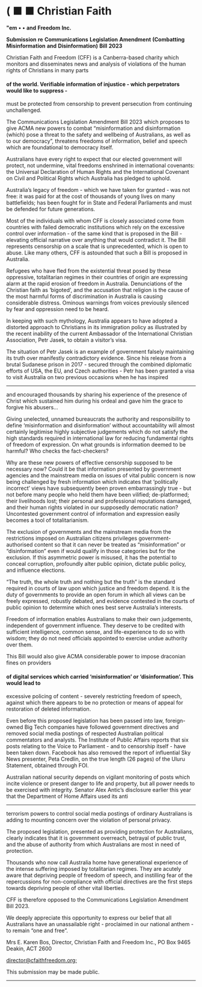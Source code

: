 # ( ■ ■ Christian Faith

**"em** **•** **•** **and** **Freedom** **Inc.**

**Submission** **re** **Communications** **Legislation** **Amendment**
**(Combatting** **Misinformation** **and** **Disinformation)** **Bill** **2023**

Christian Faith and Freedom (CFF) is a Canberra-based charity which monitors and
disseminates news and analysis of violations of the human rights of Christians in many parts
#### of the world. Verifiable information of injustice - which perpetrators would like to suppress -
must be protected from censorship to prevent persecution from continuing unchallenged.

The Communications Legislation Amendment Bill 2023 which proposes to give ACMA new
powers to combat “misinformation and disinformation (which) pose a threat to the safety and
wellbeing of Australians, as well as to our democracy”, threatens freedoms of information,
belief and speech which are foundational to democracy itself.

Australians have every right to expect that our elected government will protect, not
undermine, vital freedoms enshrined in international covenants: the Universal Declaration of
Human Rights and the International Covenant on Civil and Political Rights which Australia
has pledged to uphold.

Australia’s legacy of freedom        - which we have taken for granted        - was not free: it was paid
for at the cost of thousands of young lives on many battlefields; has been fought for in State
and Federal Parliaments and must be defended for future generations.

Most of the individuals with whom CFF is closely associated come from countries with failed
democratic institutions which rely on the excessive control over information        - of the same
kind that is proposed in the Bill       - elevating official narrative over anything that would
contradict it. The Bill represents censorship on a scale that is unprecedented, which is open to
abuse. Like many others, CFF is astounded that such a Bill is proposed in Australia.

Refugees who have fled from the existential threat posed by these oppressive, totalitarian
regimes in their countries of origin are expressing alarm at the rapid erosion of freedom in
Australia. Denunciations of the Christian faith as ‘bigoted’, and the accusation that religion is
the cause of the most harmful forms of discrimination in Australia is causing considerable
distress. Ominous warnings from voices previously silenced by fear and oppression need to
be heard.

In keeping with such mythology, Australia appears to have adopted a distorted approach to
Christians in its immigration policy as illustrated by the recent inability of the current
Ambassador of the International Christian Association, Petr Jasek, to obtain a visitor’s visa.

The situation of Petr Jasek is an example of government falsely maintaining its truth over
manifestly contradictory evidence. Since his release from a brutal Sudanese prison in 2017        -
secured through the combined diplomatic efforts of USA, the EU, and Czech authorities        -
Petr has been granted a visa to visit Australia on two previous occasions when he has inspired


-----

and encouraged thousands by sharing his experience of the presence of Christ which
sustained him during his ordeal and gave him the grace to forgive his abusers...

Giving unelected, unnamed bureaucrats the authority and responsibility to define
‘misinformation and disinformation’ without accountability will almost certainly legitimise
highly subjective judgements which do not satisfy the high standards required in international
law for reducing fundamental rights of freedom of expression. On what grounds is
information deemed to be harmful? Who checks the fact-checkers?

Why are these new powers of effective censorship supposed to be necessary now? Could it be
that information presented by government agencies and the mainstream media on issues of
vital public concern is now being challenged by fresh information which indicates that
‘politically incorrect’ views have subsequently been proven embarrassingly true         - but not
before many people who held them have been vilified; de-platformed; their livelihoods lost;
their personal and professional reputations damaged, and their human rights violated in our
supposedly democratic nation? Uncontested government control of information and
expression easily becomes a tool of totalitarianism.

The exclusion of governments and the mainstream media from the restrictions imposed on
Australian citizens privileges government-authorised content so that it can never be treated as
“misinformation” or “disinformation” even if would qualify in those categories but for the
exclusion. If this asymmetric power is misused, it has the potential to conceal corruption,
profoundly alter public opinion, dictate public policy, and influence elections.

“The truth, the whole truth and nothing but the truth” is the standard required in courts of law
upon which justice and freedom depend. It is the duty of governments to provide an open
forum in which all views can be freely expressed, robustly debated, and evidence contested in
the courts of public opinion to determine which ones best serve Australia’s interests.

Freedom of information enables Australians to make their own judgements, independent of
government influence. They deserve to be credited with sufficient intelligence, common
sense, and life-experience to do so with wisdom; they do not need officials appointed to
exercise undue authority over them.

This Bill would also give ACMA considerable power to impose draconian fines on providers
#### of digital services which carried ‘misinformation’ or ‘disinformation’. This would lead to
excessive policing of content        - severely restricting freedom of speech, against which there
appears to be no protection or means of appeal for restoration of deleted information.

Even before this proposed legislation has been passed into law, foreign-owned Big Tech
companies have followed government directives and removed social media postings of
respected Australian political commentators and analysts. The Institute of Public Affairs
reports that six posts relating to the Voice to Parliament        - and to censorship itself        - have been
taken down. Facebook has also removed the report of influential Sky News presenter, Peta
Credlin, on the true length (26 pages) of the Uluru Statement, obtained through FOI.

Australian national security depends on vigilant monitoring of posts which incite violence or
present danger to life and property, but all power needs to be exercised with integrity. Senator
Alex Antic’s disclosure earlier this year that the Department of Home Affairs used its anti­


-----

terrorism powers to control social media postings of ordinary Australians is adding to
mounting concern over the violation of personal privacy.

The proposed legislation, presented as providing protection for Australians, clearly indicates
that it is government overreach, betrayal of public trust, and the abuse of authority from
which Australians are most in need of protection.

Thousands who now call Australia home have generational experience of the intense
suffering imposed by totalitarian regimes. They are acutely aware that depriving people of
freedom of speech, and instilling fear of the repercussions for non-compliance with official
directives are the first steps towards depriving people of other vital liberties.

CFF is therefore opposed to the Communications Legislation Amendment Bill 2023.

We deeply appreciate this opportunity to express our belief that all Australians have an
unassailable right        - proclaimed in our national anthem        - to remain “one and free”.

Mrs E. Karen Bos,
Director,
Christian Faith and Freedom Inc.,
PO Box 9465 Deakin,
ACT 2600

[director@cfaithfreedom.org;](mailto:director@cfaithfreedom.org)

This submission may be made public.


-----

